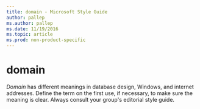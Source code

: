 ```yaml
---
title: domain - Microsoft Style Guide
author: pallep
ms.author: pallep
ms.date: 11/19/2016
ms.topic: article
ms.prod: non-product-specific
---
```


# domain

*Domain*
has different meanings in database design, Windows, and
internet addresses. Define the term on the first use, if necessary, to
make sure the meaning is clear. Always consult your group's editorial style guide. 
